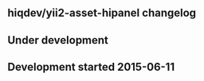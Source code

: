hiqdev/yii2-asset-hipanel changelog
-----------------------------------

## Under development


## Development started 2015-06-11

